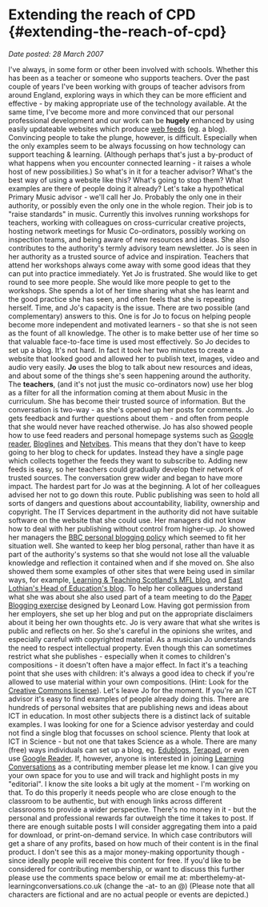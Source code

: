 # Extending the reach of CPD {#extending-the-reach-of-cpd}

_Date posted: 28 March 2007_

I've always, in some form or other been involved with schools. Whether this has been as a teacher or someone who supports teachers. Over the past couple of years I've been working with groups of teacher advisors from around England, exploring ways in which they can be more efficient and effective - by making appropriate use of the technology available. At the same time, I've become more and more convinced that our personal professional development and our work can be **hugely** enhanced by using easily updateable websites which produce [web feeds](http://en.wikipedia.org/wiki/Web_feed) (eg. a blog). Convincing people to take the plunge, however, is difficult. Especially when the only examples seem to be always focussing on how technology can support teaching & learning. (Although perhaps that's just a by-product of what happens when you encounter connected learning - it raises a whole host of new possibilities.) So what's in it for a teacher advisor? What's the best way of using a website like this? What's going to stop them? What examples are there of people doing it already? Let's take a hypothetical Primary Music advisor - we'll call her Jo. Probably the only one in their authority, or possibly even the only one in the whole region. Their job is to "raise standards" in music. Currently this involves running workshops for teachers, working with colleagues on cross-curricular creative projects, hosting network meetings for Music Co-ordinators, possibly working on inspection teams, and being aware of new resources and ideas. She also contributes to the authority's termly advisory team newsletter. Jo is seen in her authority as a trusted source of advice and inspiration. Teachers that attend her workshops always come away with some good ideas that they can put into practice immediately. Yet Jo is frustrated. She would like to get round to see more people. She would like more people to get to the workshops. She spends a lot of her time sharing what she has learnt and the good practice she has seen, and often feels that she is repeating herself. Time, and Jo's capacity is the issue. There are two possible (and complementary) answers to this. One is for Jo to focus on helping people become more independent and motivated learners - so that she is not seen as the fount of all knowledge. The other is to make better use of her time so that valuable face-to-face time is used most effectively. So Jo decides to set up a blog. It's not hard. In fact it took her two minutes to create a website that looked good and allowed her to publish text, images, video and audio very easily. **Jo** uses the blog to talk about new resources and ideas, and about some of the things she's seen happening around the authority. The **teachers**, (and it's not just the music co-ordinators now) use her blog as a filter for all the information coming at them about Music in the curriculum. She has become their trusted source of information. But the conversation is two-way - as she's opened up her posts for comments. Jo gets feedback and further questions about them - and often from people that she would never have reached otherwise. Jo has also showed people how to use feed readers and personal homepage systems such as [Google reader](http://www.google.com/reader), [Bloglines](http://www.bloglines.com/) and [Netvibes](http://www.bloglines.com/). This means that they don't have to keep going to her blog to check for updates. Instead they have a single page which collects together the feeds they want to subscribe to. Adding new feeds is easy, so her teachers could gradually develop their network of trusted sources. The conversation grew wider and began to have more impact. The hardest part for Jo was at the beginning. A lot of her colleagues advised her not to go down this route. Public publishing was seen to hold all sorts of dangers and questions about accountability, liability, ownership and copyright. The IT Services department in the authority did not have suitable software on the website that she could use. Her managers did not know how to deal with her publishing without control from higher-up. Jo showed her managers the [BBC personal blogging policy](http://www.bbc.co.uk/guidelines/editorialguidelines/advice/weblogswebsites/index.shtml) which seemed to fit her situation well. She wanted to keep her blog personal, rather than have it as part of the authority's systems so that she would not lose all the valuable knowledge and reflection it contained when and if she moved on. She also showed them some examples of other sites that were being used in similar ways, for example, [Learning & Teaching Scotland's MFL blog](http://www.ltscotland.org.uk/cs/blogs/mfle/), and [East Lothian's Head of Education's blog](http://exc-el.org.uk/blogs/donsblog). To help her colleagues understand what she was about she also used part of a team meeting to do the [Paper Blogging exercise](http://mlearning.edublogs.org/2007/03/16/workshop-activity-paper-blogs/) designed by Leonard Low. Having got permission from her employers, she set up her blog and put on the appropriate disclaimers about it being her own thoughts etc. Jo is very aware that what she writes is public and reflects on her. So she's careful in the opinions she writes, and especially careful with copyrighted material. As a musician Jo understands the need to respect intellectual property. Even though this can sometimes restrict what she publishes - especially when it comes to children's compositions - it doesn't often have a major effect. In fact it's a teaching point that she uses with children: it's always a good idea to check if you're allowed to use material within your own compositions. (Hint: Look for the [Creative Commons license](http://creativecommons.org/worldwide/uk/)). Let's leave Jo for the moment. If you're an ICT advisor it's easy to find examples of people already doing this. There are hundreds of personal websites that are publishing news and ideas about ICT in education. In most other subjects there is a distinct lack of suitable examples. I was looking for one for a Science advisor yesterday and could not find a single blog that focusses on school science. Plenty that look at ICT in Science - but not one that takes Science as a whole. There are many (free) ways individuals can set up a blog, eg. [Edublogs](http://edublogs.org/), [Terapad](http://www.terapad.com/), or even use [Google Reader](http://www.google.com/reader). If, however, anyone is interested in joining [Learning Conversations](http://www.learningconversations.co.uk/) as a contributing member please let me know. I can give you your own space for you to use and will track and highlight posts in my "editorial". I know the site looks a bit ugly at the moment - I'm working on that. To do this properly it needs people who are close enough to the classroom to be authentic, but with enough links across different classrooms to provide a wider perspective. There's no money in it - but the personal and professional rewards far outweigh the time it takes to post. If there are enough suitable posts I will consider aggregating them into a paid for download, or print-on-demand service. In which case contributors will get a share of any profits, based on how much of their content is in the final product. I don't see this as a major money-making opportunity though - since ideally people will receive this content for free. If you'd like to be considered for contributing membership, or want to discuss this further please use the comments space below or email me at: mberthelemy-at-learningconversations.co.uk (change the -at- to an @) (Please note that all characters are fictional and are no actual people or events are depicted.)